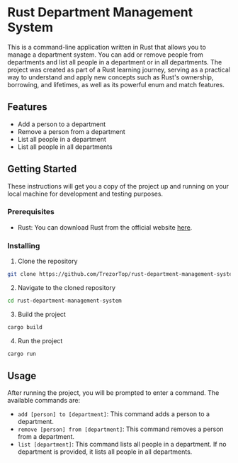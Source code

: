 # Rust Department Management System

This is a command-line application written in Rust that allows you to manage a department system. You can add or remove people from departments and list all people in a department or in all departments. The project was created as part of a Rust learning journey, serving as a practical way to understand and apply new concepts such as Rust's ownership, borrowing, and lifetimes, as well as its powerful enum and match features.

## Features

- Add a person to a department
- Remove a person from a department
- List all people in a department
- List all people in all departments

## Getting Started

These instructions will get you a copy of the project up and running on your local machine for development and testing purposes.

### Prerequisites

- Rust: You can download Rust from the official website [here](https://www.rust-lang.org/tools/install).

### Installing

1. Clone the repository
```bash
git clone https://github.com/TrezorTop/rust-department-management-system.git
```
2. Navigate to the cloned repository
```bash
cd rust-department-management-system
```
3. Build the project
```bash
cargo build
```
4. Run the project
```bash
cargo run
```

## Usage

After running the project, you will be prompted to enter a command. The available commands are:

- `add [person] to [department]`: This command adds a person to a department.
- `remove [person] from [department]`: This command removes a person from a department.
- `list [department]`: This command lists all people in a department. If no department is provided, it lists all people in all departments.
